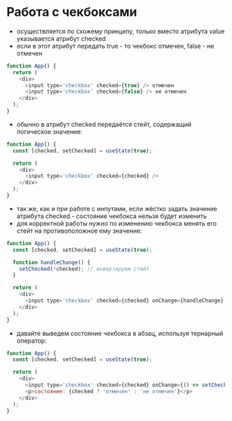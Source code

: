 # Работа с чекбоксами

- осуществляется по схожему принципу, только вместо атрибута value указывается атрибут checked
- если в этот атрибут передать true - то чекбокс отмечен, false - не отмечен

```js
function App() {
  return (
    <div>
      <input type='checkbox' checked={true} /> отмечен
      <input type='checkbox' checked={false} /> не отмечен
    </div>
  );
}
```

- обычно в атрибут checked передаётся стейт, содержащий логическое значение:

```js
function App() {
  const [checked, setChecked] = useState(true);

  return (
    <div>
      <input type='checkbox' checked={checked} />
    </div>
  );
}
```

- так же, как и при работе с инпутами, если жёстко задать значение атрибута checked - состояние чекбокса нельзя будет изменить
- для корректной работы нужно по изменению чекбокса менять его стейт на противоположное ему значение:

```js
function App() {
  const [checked, setChecked] = useState(true);

  function handleChange() {
    setChecked(!checked); // инвертируем стейт
  }

  return (
    <div>
      <input type='checkbox' checked={checked} onChange={handleChange} />
    </div>
  );
}
```

- давайте выведем состояние чекбокса в абзац, используя тернарный оператор:

```js
function App() {
  const [checked, setChecked] = useState(true);

  return (
    <div>
      <input type='checkbox' checked={checked} onChange={() => setChecked(!checked)} />
      <p>состояние: {checked ? 'отмечен' : 'не отмечен'}</p>
    </div>
  );
}
```
